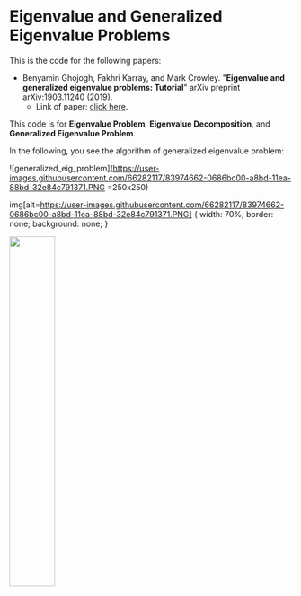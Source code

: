 # Eigenvalue and Generalized Eigenvalue Problems

This is the code for the following papers:

- Benyamin Ghojogh, Fakhri Karray, and Mark Crowley. "**Eigenvalue and generalized eigenvalue problems: Tutorial**" arXiv preprint arXiv:1903.11240 (2019).
  - Link of paper: [click here](https://arxiv.org/abs/1903.11240).

This code is for **Eigenvalue Problem**, **Eigenvalue Decomposition**, and **Generalized Eigenvalue Problem**. 

In the following, you see the algorithm of generalized eigenvalue problem:

![generalized_eig_problem](https://user-images.githubusercontent.com/66282117/83974662-0686bc00-a8bd-11ea-88bd-32e84c791371.PNG =250x250)

img[alt=https://user-images.githubusercontent.com/66282117/83974662-0686bc00-a8bd-11ea-88bd-32e84c791371.PNG] {
  width: 70%;
  border: none;
  background: none;
}

<img src="https://user-images.githubusercontent.com/66282117/83974662-0686bc00-a8bd-11ea-88bd-32e84c791371.PNG" width="40%" class="center">

